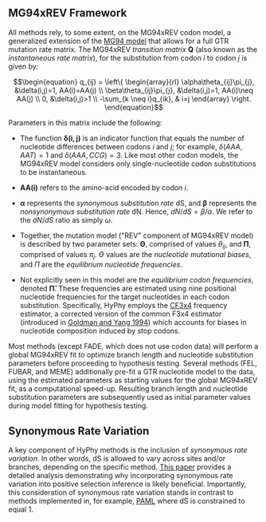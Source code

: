 <!--------------------------------------------------------------------------------------->
## MG94xREV Framework
All methods rely, to some extent, on the MG94xREV codon model, a generalized extension of the [MG94 model](https://www.ncbi.nlm.nih.gov/labs/articles/7968485/) that allows for a full GTR mutation rate matrix. The MG94xREV *transition matrix* **Q** (also known as the *instantaneous rate matrix*), for the substitution from codon $i$ to codon $j$ is given by: 

$$\begin{equation}
q_{ij} = \left\{ 
\begin{array}{rl}
\alpha\theta_{ij}\pi_{j},         &\delta(i,j)=1, AA(i)=AA(j)     \\
\beta\theta_{ij}\pi_{j},          &\delta(i,j)=1, AA(i)\neq AA(j) \\
0,                                 &\delta(i,j)>1                  \\
-\sum_{k \neq i}q_{ik},            & i=j
\end{array} \right.
\end{equation}$$

Parameters in this matrix include the following:

* The function $\boldsymbol{\delta(i,j)}$ is an indicator function that equals the number of nucleotide differences between codons $i$ and $j$; for example, $\delta(AAA,AAT) = 1$ and $\delta(AAA,CCG) = 3$. Like most other codon models, the MG94xREV model considers only single-nucleotide codon substitutions to be instantaneous. 

* $\boldsymbol{AA(i)}$ refers to the amino-acid encoded by codon $i$.

* $\boldsymbol{\alpha}$ represents the *synonymous substitution rate* dS, and $\boldsymbol{\beta}$ represents the *nonsynonymous substitution rate* dN. Hence, $dN/dS = \beta/\alpha$. We refer to the $dN/dS$ ratio as simply $\omega$.

* Together, the mutation model ("REV" component of MG94xREV model) is described by two parameter sets: $\boldsymbol{\Theta}$, comprised of values $\theta_{ij}$, and $\boldsymbol{\Pi}$, comprised of values $\pi_{j}$. $\Theta$ values are the *nucleotide mutational biases*, and $\Pi$ are the *equilibrium nucleotide frequencies*.
    
* Not explicitly seen in this model are the *equilibrium codon frequencies*, denoted $\boldsymbol{\hat{\Pi}}$. These frequencies are estimated using nine positional nucleotide frequencies for the target nucleotides in each codon substitution. Specifically, HyPhy employs the [CF3x4](http://dx.doi.org/10.1371/journal.pone.0011230) frequency estimator, a corrected version of the common F3x4 estimator (introduced in [Goldman and Yang 1994](https://www.ncbi.nlm.nih.gov/pubmed/7968486)) which accounts for biases in nucleotide composition induced by stop codons. 

Most methods (except FADE, which does not use codon data) will perform a global MG94xREV fit to optimize branch length and nucleotide substitution parameters before proceeding to hypothesis testing. Several methods (FEL, FUBAR, and MEME) additionally pre-fit a GTR nucleotide model to the data, using the estimated parameters as starting values for the global MG94xREV fit, as a computational speed-up. Resulting branch length and nucleotide substitution parameters are subsequently used as initial parameter values during model fitting for hypothesis testing.

<!--------------------------------------------------------------------------------------->
## Synonymous Rate Variation

A key component of HyPhy methods is the inclusion of *synonymous rate variation*. In other words, dS is allowed to vary across sites and/or branches, depending on the specific method. [This paper](https://doi.org/10.1093/molbev/msi232) provides a detailed analysis demonstrating why incorporating synonymous rate variation into positive selection inference is likely beneficial. Importantly, this consideration of synonymous rate variation stands in contrast to methods implemented in, for example, [PAML](https://doi.org/10.1093/molbev/msm088) where dS is constrained to equal 1.

